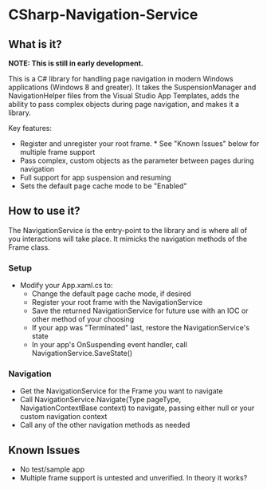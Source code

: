 # CSharp-Navigation-Service

## What is it?
**NOTE: This is still in early development.**

This is a C# library for handling page navigation in modern Windows applications (Windows 8 and greater). It takes the SuspensionManager and NavigationHelper files from the Visual Studio App Templates, adds the ability to pass complex objects during page navigation, and makes it a library.

Key features:
* Register and unregister your root frame. * See "Known Issues" below for multiple frame support
* Pass complex, custom objects as the parameter between pages during navigation
* Full support for app suspension and resuming
* Sets the default page cache mode to be "Enabled"

## How to use it?
The NavigationService is the entry-point to the library and is where all of you interactions will take place. It mimicks the navigation methods of the Frame class.

### Setup
* Modify your App.xaml.cs to:
  * Change the default page cache mode, if desired
  * Register your root frame with the NavigationService
  * Save the returned NavigationService for future use with an IOC or other method of your choosing
  * If your app was "Terminated" last, restore the NavigationService's state
  * In your app's OnSuspending event handler, call NavigationService.SaveState()

### Navigation
* Get the NavigationService for the Frame you want to navigate
* Call NavigationService.Navigate(Type pageType, NavigationContextBase context) to navigate, passing either null or your custom navigation context
* Call any of the other navigation methods as needed

## Known Issues
* No test/sample app
* Multiple frame support is untested and unverified. In theory it works?
